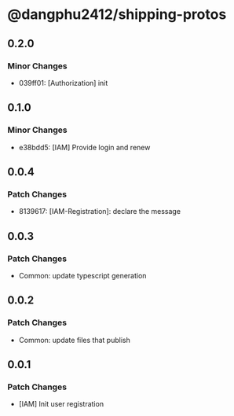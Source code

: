 # @dangphu2412/shipping-protos

## 0.2.0

### Minor Changes

- 039ff01: [Authorization] init

## 0.1.0

### Minor Changes

- e38bdd5: [IAM] Provide login and renew

## 0.0.4

### Patch Changes

- 8139617: [IAM-Registration]: declare the message

## 0.0.3

### Patch Changes

- Common: update typescript generation

## 0.0.2

### Patch Changes

- Common: update files that publish

## 0.0.1

### Patch Changes

- [IAM] Init user registration
